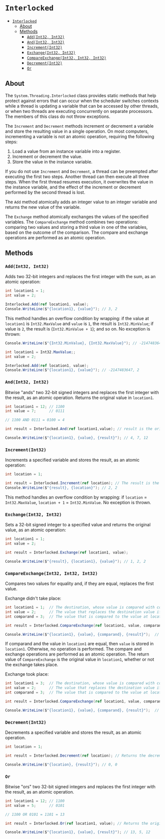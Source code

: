 # `Interlocked`

- [`Interlocked`](#interlocked)
  - [About](#about)
  - [Methods](#methods)
    - [`Add(Int32, Int32)`](#addint32-int32)
    - [`And(Int32, Int32)`](#andint32-int32)
    - [`Increment(Int32)`](#incrementint32)
    - [`Exchange(Int32, Int32)`](#exchangeint32-int32)
    - [`CompareExchange(Int32, Int32, Int32)`](#compareexchangeint32-int32-int32)
    - [`Decrement(Int32)`](#decrementint32)
    - [`Or`](#or)

## About

The `System.Threading.Interlocked` class provides static methods that help protect against errors that can occur when the scheduler switches contexts while a thread is updating a variable that can be accessed by other threads, or when two threads are executing concurrently on separate processors. The members of this class do not throw exceptions.

The `Increment` and `Decrement` methods increment or decrement a variable and store the resulting value in a single operation. On most computers, incrementing a variable is not an atomic operation, requiring the following steps:

1. Load a value from an instance variable into a register.
2. Increment or decrement the value.
3. Store the value in the instance variable.

If you do not use `Increment` and `Decrement`, a thread can be preempted after executing the first two steps. Another thread can then execute all three steps. When the first thread resumes execution, it overwrites the value in the instance variable, and the effect of the increment or decrement performed by the second thread is lost.

The `Add` method atomically adds an integer value to an integer variable and returns the new value of the variable.

The `Exchange` method atomically exchanges the values of the specified variables. The `CompareExchange` method combines two operations: comparing two values and storing a third value in one of the variables, based on the outcome of the comparison. The compare and exchange operations are performed as an atomic operation.

## Methods

### `Add(Int32, Int32)`

Adds two 32-bit integers and replaces the first integer with the sum, as an atomic operation:

```csharp
int location1 = 1;
int value = 2;

Interlocked.Add(ref location1, value);
Console.WriteLine($"{location1}, {value}"); // 3, 2
```

This method handles an overflow condition by wrapping: if the value at `location1` is `Int32.MaxValue` and `value` is `1`, the result is `Int32.MinValue`; if value is `2`, the result is (`Int32.MinValue + 1`); and so on. No exception is thrown:

```csharp
Console.WriteLine($"{Int32.MinValue}, {Int32.MaxValue}"); // -2147483648, 2147483647

int location1 = Int32.MaxValue;;
int value = 2;

Interlocked.Add(ref location1, value);
Console.WriteLine($"{location1}, {value}"); // -2147483647, 2
```

### `And(Int32, Int32)`

Bitwise "ands" two 32-bit signed integers and replaces the first integer with the result, as an atomic operation. Returns the original value in `location1`.

```csharp
int location1 = 12; // 1100
int value = 7;      // 0111

// 1100 AND 0111 = 0100 = 4

int result = Interlocked.And(ref location1,value); // result is the original value in location1.

Console.WriteLine($"{location1}, {value}, {result}"); // 4, 7, 12
```


### `Increment(Int32)`

Increments a specified variable and stores the result, as an atomic operation:

```csharp
int location = 1;

int result = Interlocked.Increment(ref location); // The result is the incremented value
Console.WriteLine($"{result}, {location}"); // 2, 2
```

This method handles an overflow condition by wrapping: if `location` = `Int32.MaxValue`, `location + 1` = `Int32.MinValue`. No exception is thrown.

### `Exchange(Int32, Int32)`

Sets a 32-bit signed integer to a specified value and returns the original value, as an atomic operation:

```csharp
int location1 = 1;
int value = 2;

int result = Interlocked.Exchange(ref location1, value);

Console.WriteLine($"{result}, {location1}, {value}"); // 1, 2, 2
```

### `CompareExchange(Int32, Int32, Int32)`

Compares two values for equality and, if they are equal, replaces the first value.

Exchange didn't take place:

```csharp
int location1 = 1;  // The destination, whose value is compared with comparand and possibly replaced.
int value = 2;      // The value that replaces the destination value if the comparison results in equality.
int comparand = 3;  // The value that is compared to the value at location1.

int result = Interlocked.CompareExchange(ref location1, value, comparand); // The result is the original value in location1.

Console.WriteLine($"{location1}, {value}, {comparand}, {result}");  // 1, 2, 3, 1
```

If comparand and the value in `location1` are equal, then `value` is stored in `location1`. Otherwise, no operation is performed. The compare and exchange operations are performed as an atomic operation. The return value of `CompareExchange` is the original value in `location1`, whether or not the exchange takes place.

Exchange took place:

```csharp
int location1 = 3;  // The destination, whose value is compared with comparand and possibly replaced.
int value = 2;      // The value that replaces the destination value if the comparison results in equality.
int comparand = 3;  // The value that is compared to the value at location1.

int result = Interlocked.CompareExchange(ref location1, value, comparand); // The result is the original value in location1.

Console.WriteLine($"{location1}, {value}, {comparand}, {result}");  // 2, 2, 3, 3
```

### `Decrement(Int32)`

Decrements a specified variable and stores the result, as an atomic operation.

```csharp
int location = 1;

int result = Interlocked.Decrement(ref location); // Returns the decremented value.

Console.WriteLine($"{location}, {result}"); // 0, 0
```

### `Or`

Bitwise "ors" two 32-bit signed integers and replaces the first integer with the result, as an atomic operation.

```csharp
int location1 = 12; // 1100
int value = 5;      // 0101

// 1100 OR 0101 = 1101 = 13

int result = Interlocked.Or(ref location1, value); // Returns the original value in location1.

Console.WriteLine($"{location1}, {value}, {result}"); // 13, 5, 12
```
